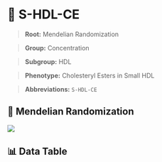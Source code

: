 # 🧪 S-HDL-CE

> **Root:** Mendelian Randomization

> **Group:** Concentration  

> **Subgroup:** HDL

> **Phenotype:** Cholesteryl Esters in Small HDL  

> **Abbreviations:** `S-HDL-CE`

## 🧬 Mendelian Randomization  

<img src="/MR/Figures/Inverse/S-HDL-CE.png"/>


## 📊 Data Table


<CsvTableMRI src="/MR/Data/Inverse/S-HDL-CE.csv"/>
